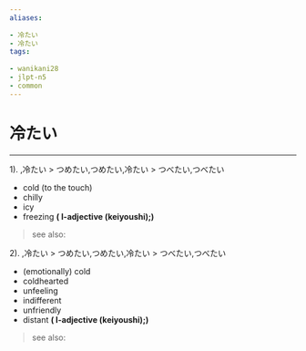 ```yaml
---
aliases:
    
- 冷たい
- 冷たい
tags:
    
- wanikani28
- jlpt-n5
- common
---
```


# 冷たい
---
1).
,冷たい > つめたい,つめたい,冷たい > つべたい,つべたい

- cold (to the touch)
- chilly
- icy
- freezing
**( I-adjective (keiyoushi);)**
> see also: 
            
2).
,冷たい > つめたい,つめたい,冷たい > つべたい,つべたい

- (emotionally) cold
- coldhearted
- unfeeling
- indifferent
- unfriendly
- distant
**( I-adjective (keiyoushi);)**
> see also: 
            